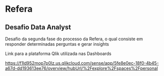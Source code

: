 # Refera
## Desafio Data Analyst

Desafio da segunda fase do processo da Refera, o qual consiste em responder determinadas perguntas e gerar insights

Link para a plataforma Qlik utilizada nas Dashboards

https://f1ld952mop7p0lz.us.qlikcloud.com/sense/app/5fe8e0ec-18f0-4b45-a67d-dd193613ee76/overview/hubUrl/%2Fexplore%2Fspaces%2Fpersonal
